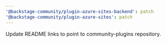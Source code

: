 ```yaml
---
'@backstage-community/plugin-azure-sites-backend': patch
'@backstage-community/plugin-azure-sites': patch
---
```


Update README links to point to community-plugins repository.
